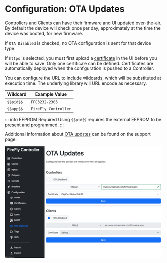 # Configuration: OTA Updates

Controllers and <Badge type="warning" text="TODO" /> Clients can have their firmware and UI updated over-the-air.  By default the device will check once per day, approximately at the time the device was booted, for new firmware.

If `OTA Disabled` is checked, no OTA configuration is sent for that device type.

If `https` is selected, you must first upload a [certificate](/controller/software/controller/configuration/certificates) in the UI before you will be able to save.  Only one certificate can be defined.  Certificates are automatically deployed when the configuration is pushed to a Controller.

You can configure the URL to include wildcards, which will be substituted at execution time.  The underlying library will URL encode as necessary.

| Wildcard | Example Value |
| -------- | ------------- |
| `$$pid$$` | `FFC3232-2305` |
| `$$app$$` | `FireFly Controller` |

::: info EEPROM Required
Using `$$pid$$` requires the external EEPROM to be present and programmed.
:::

Additional information about [OTA updates](/controller/support/ota_updates) can be found on the support page.

[![OTA](./ota.png)](https://raw.githubusercontent.com/BrentIO/FireFly/main/controller/software/controller/configuration/ota.png)
